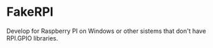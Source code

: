 FakeRPI
=======

Develop for Raspberry PI on Windows or other sistems that don't have RPI.GPIO libraries.
